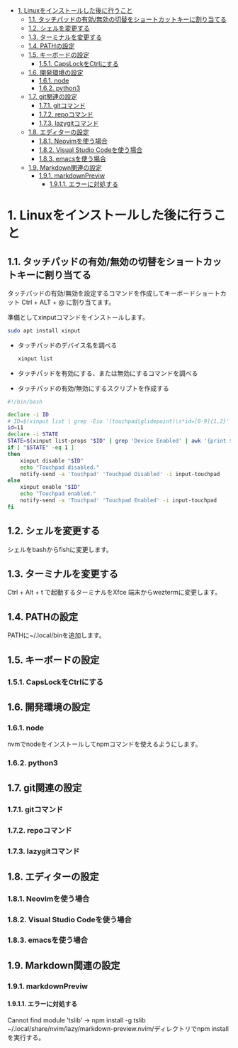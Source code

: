 
<!-- mtoc-start -->

* [1. Linuxをインストールした後に行うこと](#1-linuxをインストールした後に行うこと)
  * [1.1. タッチパッドの有効/無効の切替をショートカットキーに割り当てる](#11-タッチパッドの有効無効の切替をショートカットキーに割り当てる)
  * [1.2. シェルを変更する](#12-シェルを変更する)
  * [1.3. ターミナルを変更する](#13-ターミナルを変更する)
  * [1.4. PATHの設定](#14-pathの設定)
  * [1.5. キーボードの設定](#15-キーボードの設定)
    * [1.5.1. CapsLockをCtrlにする](#151-capslockをctrlにする)
  * [1.6. 開発環境の設定](#16-開発環境の設定)
    * [1.6.1. node](#161-node)
    * [1.6.2. python3](#162-python3)
  * [1.7. git関連の設定](#17-git関連の設定)
    * [1.7.1. gitコマンド](#171-gitコマンド)
    * [1.7.2. repoコマンド](#172-repoコマンド)
    * [1.7.3. lazygitコマンド](#173-lazygitコマンド)
  * [1.8. エディターの設定](#18-エディターの設定)
    * [1.8.1. Neovimを使う場合](#181-neovimを使う場合)
    * [1.8.2. Visual Studio Codeを使う場合](#182-visual-studio-codeを使う場合)
    * [1.8.3. emacsを使う場合](#183-emacsを使う場合)
  * [1.9. Markdown関連の設定](#19-markdown関連の設定)
    * [1.9.1. markdownPreviw](#191-markdownpreviw)
      * [1.9.1.1. エラーに対処する](#1911-エラーに対処する)

<!-- mtoc-end -->


# 1. Linuxをインストールした後に行うこと

## 1.1. タッチパッドの有効/無効の切替をショートカットキーに割り当てる

タッチパッドの有効/無効を設定するコマンドを作成してキーボードショートカット Ctrl + ALT + @ に割り当てます。

準備としてxinputコマンドをインストールします。

```bash
sudo apt install xinput
```

- タッチパッドのデバイス名を調べる

  ```bash
  xinput list
  ```

- タッチパッドを有効にする、または無効にするコマンドを調べる

- タッチパッドの有効/無効にするスクリプトを作成する

```bash
#!/bin/bash

declare -i ID
# ID=$(xinput list | grep -Eio '(touchpad|glidepoint)\s*id=[0-9]{1,2}' | grep -Eo '[0-9]{1,2}')
id=11
declare -i STATE
STATE=$(xinput list-props "$ID" | grep 'Device Enabled' | awk '{print $4}')
if [ "$STATE" -eq 1 ]
then
    xinput disable "$ID"
    echo "Touchpad disabled."
    notify-send -a 'Touchpad' 'Touchpad Disabled' -i input-touchpad
else
    xinput enable "$ID"
    echo "Touchpad enabled."
    notify-send -a 'Touchpad' 'Touchpad Enabled' -i input-touchpad
fi
```

## 1.2. シェルを変更する

シェルをbashからfishに変更します。

## 1.3. ターミナルを変更する

Ctrl + Alt + t で起動するターミナルをXfce 端末からweztermに変更します。

## 1.4. PATHの設定

PATHに~/.local/binを追加します。

## 1.5. キーボードの設定

### 1.5.1. CapsLockをCtrlにする

## 1.6. 開発環境の設定

### 1.6.1. node

nvmでnodeをインストールしてnpmコマンドを使えるようにします。

### 1.6.2. python3

## 1.7. git関連の設定

### 1.7.1. gitコマンド

### 1.7.2. repoコマンド

### 1.7.3. lazygitコマンド

## 1.8. エディターの設定

### 1.8.1. Neovimを使う場合

### 1.8.2. Visual Studio Codeを使う場合

### 1.8.3. emacsを使う場合

## 1.9. Markdown関連の設定

### 1.9.1. markdownPreviw

#### 1.9.1.1. エラーに対処する

Cannot find module 'tslib' -> npm install -g tslib
~/.local/share/nvim/lazy/markdown-preview.nvim/ディレクトリでnpm installを実行する。
